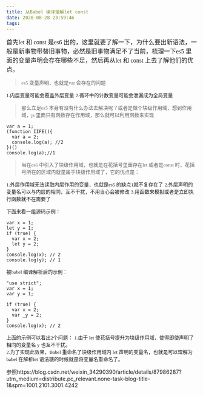 ```yaml
---
title: 从Babel 编译理解let const 
date: 2020-08-28 23:59:46
tags:
---
```



<font face="STCAIYUN" size="3">首先let 和 const 是es6 出的，这里就要了解一下，为什么要出新语法，一般是新事物带替旧事物，必然是旧事物满足不了当前，梳理一下es5 里面的变量声明会存在哪些不足，然后再从let 和 const 上去了解他们的优点。</font>

> <font face="STCAIYUN" size="2">es5 变量声明，也就是var 会存在的问题</font>

<font face="STCAIYUN" size="2">1.内层变量可能会覆盖外层变量</font>
<font face="STCAIYUN" size="2">2.循环中的计数变量可能会泄漏成为全局变量</font>

> <font face="STCAIYUN" size="2">那么立足es5 本身有没有什么办法去解决呢？或者是做个块级作用域，想到作用域，js 里面只有函数存在作用域，那么就可以利用函数来实现</font>

```
var a = 1;
(function IIFE(){
  var a = 2;
  console.log(a); //2
})()
console.log(a);//1
```

> <font face="STCAIYUN" size="2">当在es6 中引入了块级作用域，也就是在花括号里面存在let 或者是const 时，花括号所在的区域内就是属于块级作用域了，它的优点是：</font>

<font face="STCAIYUN" size="2">1.外层作用域无法读取内层作用的变量，也就是es5 的缺点1就不复存在了</font>
<font face="STCAIYUN" size="2">2.外层声明的变量名可以与内层的相同，互不干扰，不用当心会被修改</font>
<font face="STCAIYUN" size="2">3.用函数来模拟或者是立即执行函数就不在需要了</font>


<font face="STCAIYUN" size="2">下面来看一组源码示例：</font>
```
var x = 1;
let y = 1;
if (true) {
  var x = 2;
  let y = 2;
}
console.log(x); // 2
console.log(y); // 1
```

<font face="STCAIYUN" size="2">被babel 编译解析后的示例：</font>
```
"use strict";
var x = 1;
var y = 1;
 
if (true) {
  var x = 2;
  var _y = 2;
}
console.log(x); // 2
```

<font face="STCAIYUN" size="2">上面的示例可以看出2个问题：</font>
<font face="STCAIYUN" size="2">1.由于 let 使花括号提升为块级作用域，使得即使声明了相同的变量名 y 也互不干扰。  
2.为了实现此效果，Babel 重命名了块级作用域内 let 声明的变量名，也就是可以理解为babel 在解析let 语法糖的时候就是将变量名重命名了。</font>



参照https://blog.csdn.net/weixin_34290390/article/details/87986287?utm_medium=distribute.pc_relevant.none-task-blog-title-1&spm=1001.2101.3001.4242



